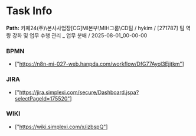 # Task Info

**Path:** 카페24(주)\본사사업장\[CG]MI본부\MIH그룹\CD팀 / hykim / [271787] 팀 역량 강화 및 업무 수행 관리 _ 업무 분배 / 2025-08-01_00-00-00

### BPMN
- ["https://n8n-mi-027-web.hanpda.com/workflow/DfG77Ayol3Ejjtkm"]

### JIRA
- ["https://jira.simplexi.com/secure/Dashboard.jspa?selectPageId=175520"]

### WIKI
- ["https://wiki.simplexi.com/x/izbspQ"]

